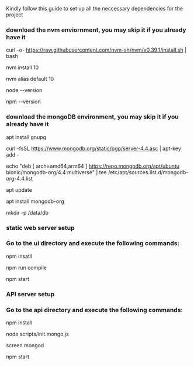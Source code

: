Kindly follow this guide to set up all the neccessary dependencies for the project

### download the nvm enviornment, you may skip it if you already have it
curl -o- https://raw.githubusercontent.com/nvm-sh/nvm/v0.39.1/install.sh | bash

nvm install 10

nvm alias default 10

node --version

npm --version


### download the mongoDB environment, you may skip it if you already have it
apt install gnupg

curl -fsSL https://www.mongodb.org/static/pgp/server-4.4.asc | apt-key add -

echo "deb [ arch=amd64,arm64 ] https://repo.mongodb.org/apt/ubuntu bionic/mongodb-org/4.4 multiverse" | tee /etc/apt/sources.list.d/mongodb-org-4.4.list

apt update

apt install mongodb-org

mkdir -p /data/db


### static web server setup
### Go to the ui directory and execute the following commands:
npm insatll

npm run compile

npm start


### API server setup
### Go to the api directory and execute the following commands:
npm install

node scripts/init.mongo.js

screen mongod

npm start
